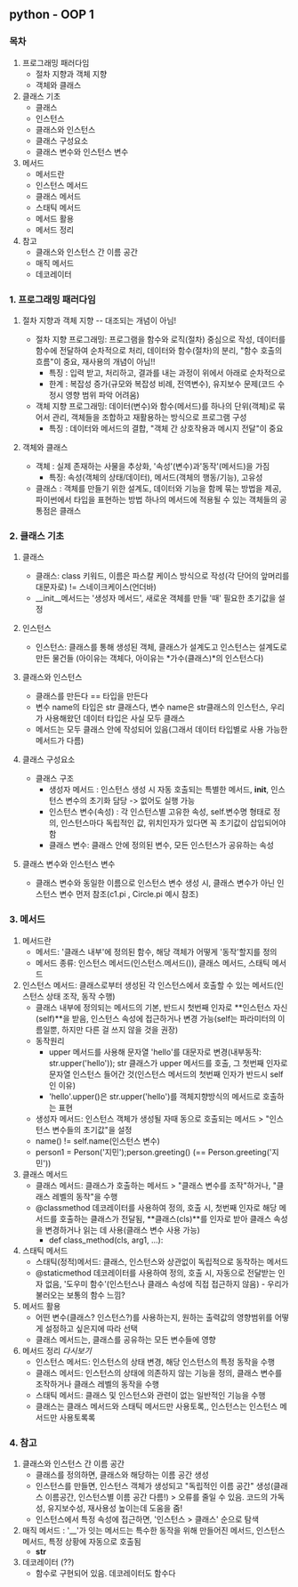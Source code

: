 ## python - OOP 1

### 목차
1. 프로그래밍 패러다임
    - 절차 지향과 객체 지향
    - 객체와 클래스
2. 클래스 기초
    - 클래스
    - 인스턴스
    - 클래스와 인스턴스
    - 클래스 구성요소
    - 클래스 변수와 인스턴스 변수
3. 메서드
    - 메서드란
    - 인스턴스 메서드
    - 클래스 메서드
    - 스태틱 메서드
    - 메서드 활용
    - 메서드 정리
4. 참고
    - 클래스와 인스턴스 간 이름 공간
    - 매직 메서드
    - 데코레이터

### 1. 프로그래밍 패러다임
1. 절차 지향과 객체 지향 -- 대조되는 개념이 아님!
    - 절차 지향 프로그래밍: 프로그램을 함수와 로직(절차) 중심으로 작성, 데이터를 함수에 전달하여 순차적으로 처리, 데이터와 함수(절차)의 분리, "함수 호출의 흐름"이 중요, 재사용의 개념이 아님!!
        * 특징 : 입력 받고, 처리하고, 결과를 내는 과정이 위에서 아래로 순차적으로
        * 한계 : 복잡성 증가(규모와 복잡성 비례, 전역변수), 유지보수 문제(코드 수정시 영향 범위 파악 어려움)
    - 객체 지향 프로그래밍: 데이터(변수)와 함수(메서드)를 하나의 단위(객체)로 묶어서 관리, 객체들을 조합하고 재활용하는 방식으로 프로그램 구성
        * 특징 : 데이터와 메서드의 결합, "객체 간 상호작용과 메시지 전달"이 중요

2. 객체와 클래스
    - 객체 : 실제 존재하는 사물을 추상화, '속성'(변수)과'동작'(메서드)을 가짐
        * 특징: 속성(객체의 상태/데이터), 메서드(객체의 행동/기능), 고유성
    - 클래스 : 객체를 만들기 위한 설계도, 데이터와 기능을 함께 묶는 방법을 제공, 파이썬에서 타입을 표현하는 방법
      하나의 메서드에 적용될 수 있는 객체들의 공통점은 클래스


### 2. 클래스 기초
1. 클래스
    - 클래스: class 키워드, 이름은 파스칼 케이스 방식으로 작성(각 단어의 앞머리를 대문자로) != 스네이크케이스(언더바)
    - __init__메서드는 '생성자 메서드', 새로운 객체를 만들 '때' 필요한 초기값을 설정
2. 인스턴스
    - 인스턴스: 클래스를 통해 생성된 객체, 클래스가 설계도고 인스턴스는 설계도로 만든 물건들
      (아이유는 객체다, 아이유는 *가수(클래스)*의 인스턴스다)
3. 클래스와 인스턴스
    - 클래스를 만든다 == 타입을 만든다
    - 변수 name의 타입은 str 클래스다, 변수 name은 str클래스의 인스턴스, 우리가 사용해왔던 데이터 타입은 사실 모두 클래스
    - 메서드는 모두 클래스 안에 작성되어 있음(그래서 데이터 타입별로 사용 가능한 메서드가 다름)
4. 클래스 구성요소
    - 클래스 구조
      * 생성자 메서드 : 인스턴스 생성 시 자동 호출되는 특별한 메서드, __init__, 인스턴스 변수의 초기화 담당 -> 없어도 실행 가능
      * 인스턴스 변수(속성) : 각 인스턴스별 고유한 속성, self.변수명 형태로 정의, 인스턴스마다 독립적인 값, 위치인자가 있다면 꼭 초기값이 삽입되어야 함
      * 클래스 변수: 클래스 안에 정의된 변수, 모든 인스턴스가 공유하는 속성

5. 클래스 변수와 인스턴스 변수
    - 클래스 변수와 동일한 이름으로 인스턴스 변수 생성 시, 클래스 변수가 아닌 인스턴스 변수 먼저 참조(c1.pi , Circle.pi 예시 참조)
### 3. 메서드
1. 메서드란
    - 메서드: '클래스 내부'에 정의된 함수, 해당 객체가 어떻게 '동작'할지를 정의
    - 메서드 종류: 인스턴스 메서드(인스턴스.메서드()), 클래스 메서드, 스태틱 메서드
2. 인스턴스 메서드: 클래스로부터 생성된 각 인스턴스에서 호출할 수 있는 메서드(인스턴스 상태 조작, 동작 수행)
    - 클래스 내부에 정의되는 메서드의 기본, 반드시 첫번째 인자로 **인스턴스 자신(self)**을 받음, 인스턴스 속성에 접근하거나 변경 가능(self는 파라미터의 이름일뿐, 하지만 다른 걸 쓰지 않을 것을 권장)
    - 동작원리
        * upper 메서드를 사용해 문자열 'hello'를 대문자로 변경(내부동작: str.upper('hello')); str 클래스가 upper 메서드를 호출, 그 첫번째 인자로 문자열 인스턴스 들어간 것(인스턴스 메서드의 첫번째 인자가 반드시 self인 이유)
        * 'hello'.upper()은 str.upper('hello')를 객체지향방식의 메서드로 호출하는 표현
    - 생성자 메서드: 인스턴스 객체가 생성될 자때 동으로 호출되는 메서드 > "인스턴스 변수들의 초기값"을 설정
    - name() != self.name(인스턴스 변수)
    - person1 = Person('지민');person.greeting() (== Person.greeting('지민'))
3. 클래스 메서드
    - 클래스 메서드: 클래스가 호출하는 메서드 > "클래스 변수를 조작"하거나, "클래스 레벨의 동작"을 수행
    - @classmethod 데코레이터를 사용하여 정의, 호출 시, 첫번째 인자로 해당 메서드를 호출하는 클래스가 전달됨, **클래스(cls)**를 인자로 받아 클래스 속성을 변경하거나 읽는 데 사용(클래스 변수 사용 가능)
        * def class_method(cls, arg1, ...):
4. 스태틱 메서드
    - 스태틱(정적)메서드: 클래스, 인스턴스와 상관없이 독립적으로 동작하는 메서드
    - @staticmethod 데코레이터를 사용하여 정의, 호출 시, 자동으로 전달받는 인자 없음, '도우미 함수'(인스턴스나 클래스 속성에 직접 접근하지 않음) - 우리가 불러오는 보통의 함수 느낌?
5. 메서드 활용
    - 어떤 변수(클래스? 인스턴스?)를 사용하는지, 원하는 출력값의 영향범위를 어떻게 설정하고 싶은지에 따라 선택
    - 클래스 메서드는, 클래스를 공유하는 모든 변수들에 영향
6. 메서드 정리 *다시보기*
    - 인스턴스 메서드: 인스턴스의 상태 변경, 해당 인스턴스의 특정 동작을 수행
    - 클래스 메서드: 인스턴스의 상태에 의존하지 않는 기능을 정의, 클래스 변수를 조작하거나 클래스 레벨의 동작을 수행
    - 스태틱 메서드: 클래스 및 인스턴스와 관련이 없는 일반적인 기능을 수행
    - 클래스는 클래스 메서드와 스태틱 메서드만 사용토록,, 인스턴스는 인스턴스 메서드만 사용토록록

### 4. 참고
1. 클래스와 인스턴스 간 이름 공간
    - 클래스를 정의하면, 클래스와 해당하는 이름 공간 생성
    - 인스턴스를 만들면, 인스턴스 객체가 생성되고 "독립적인 이름 공간" 생성(클래스 이름공간, 인스턴스별 이름 공간 다름!) > 오류를 줄일 수 있음. 코드의 가독성, 유지보수성, 재사용성 높이는데 도움을 줌!
    - 인스턴스에서 특정 속성에 접근하면, '인스턴스 > 클래스' 순으로 탐색
2. 매직 메서드 : '__'가 잇는 메서드는 특수한 동작을 위해 만들어진 메서드, 인스턴스 메서드, 특정 상황에 자동으로 호출됨
    - __str__
3. 데코레이터 (??)
    - 함수로 구현되어 있음. 데코레이터도 함수다